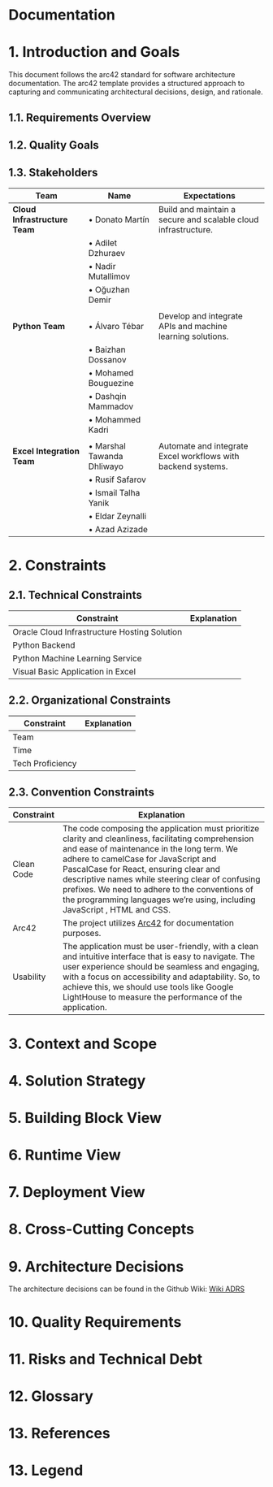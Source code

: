 # Documentation

# 1. Introduction and Goals

This document follows the arc42 standard for software architecture documentation. The arc42 template provides a structured approach to capturing and communicating architectural decisions, design, and rationale.

## 1.1. Requirements Overview

## 1.2. Quality Goals

## 1.3. Stakeholders

| **Team**                  | **Name**                                   | **Expectations**                                                   |
|---------------------------|-------------------------------------------|-------------------------------------------------------------------|
| **Cloud Infrastructure Team** | • Donato Martín                        |  Build and maintain a secure and scalable cloud infrastructure.    |
|                           | • Adilet Dzhuraev                         |                                                                   |
|                           | • Nadir Mutallimov                        |                                                                   |
|                           | • Oğuzhan Demir                           |                                                                   |
|                           |                           |                                                                   |
| **Python Team**           | • Álvaro Tébar                            | Develop and integrate APIs and machine learning solutions.        |
|                           | • Baizhan Dossanov                        |                                                                   |
|                           | • Mohamed Bouguezine                      |                                                                   |
|                           | • Dashqin Mammadov                        |                                                                   |
|                           | • Mohammed Kadri                          |                                                                   |
|                           |                           |                                                                   |
| **Excel Integration Team** | • Marshal Tawanda Dhliwayo               | Automate and integrate Excel workflows with backend systems.      |
|                           | • Rusif Safarov                           |                                                                   |
|                           | • Ismail Talha Yanik                      |                                                                   |
|                           | • Eldar Zeynalli                          |                                                                   |
|                           | • Azad Azizade                            |                                                                   |


# 2. Constraints

## 2.1. Technical Constraints

| Constraint | Explanation |
| - | - |
| Oracle Cloud Infrastructure Hosting Solution | |
| Python Backend | |
| Python Machine Learning Service | |
| Visual Basic Application in Excel | |

## 2.2. Organizational Constraints

| Constraint | Explanation |
| - | - |
| Team | |
| Time | |
| Tech Proficiency | |

## 2.3. Convention Constraints

| Constraint | Explanation |
| - | - |
| Clean Code | The code composing the application must prioritize clarity and cleanliness, facilitating comprehension and ease of maintenance in the long term. We adhere to camelCase for JavaScript and PascalCase for React, ensuring clear and descriptive names while steering clear of confusing prefixes. We need to adhere to the conventions of the programming languages we’re using, including JavaScript , HTML and CSS. |
| Arc42 | The project utilizes [Arc42](https://arc42.org/) for documentation purposes. |
| Usability | The application must be user-friendly, with a clean and intuitive interface that is easy to navigate. The user experience should be seamless and engaging, with a focus on accessibility and adaptability. So, to achieve this, we should use tools like Google LightHouse to measure the performance of the application. |

# 3. Context and Scope

# 4. Solution Strategy

# 5. Building Block View

# 6. Runtime View

# 7. Deployment View

# 8. Cross-Cutting Concepts

# 9. Architecture Decisions

The architecture decisions can be found in the Github Wiki: [Wiki ADRS](https://github.com/dononitram/CloudTechnologiesProject/wiki/ADRS)

# 10. Quality Requirements

# 11. Risks and Technical Debt

# 12. Glossary

# 13. References

# 13. Legend